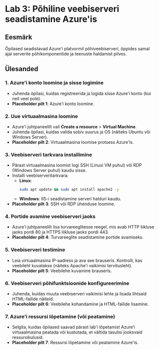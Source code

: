 # Lab 3: Põhiline veebiserveri seadistamine Azure'is

## Eesmärk
Õpilased seadistavad Azure'i platvormil põhiveebiserveri, õppides samal ajal serverite põhikomponentide ja teenuste haldamist pilves.

## Ülesanded

### 1. Azure'i konto loomine ja sisse logimine
- Juhenda õpilasi, kuidas registreerida ja logida sisse Azure'i konto (kui neil veel pole).
- **Placeholder pilt 1**: Azure'i konto loomine.

### 2. Uue virtuaalmasina loomine
- Azure'i juhtpaneelilt vali **Create a resource** > **Virtual Machine**.
- Juhenda õpilasi, kuidas valida sobiv suurus ja OS (näiteks Ubuntu või Windows Server).
- **Placeholder pilt 2**: Virtuaalmasina loomise protsess Azure'is.

### 3. Veebiserveri tarkvara installimine
- Pärast virtuaalmasina loomist logi SSH (Linuxi VM puhul) või RDP (Windows Server puhul) kaudu sisse.
- Installi veebiserveritarkvara:
  - **Linux**: 
    ```bash
    sudo apt update && sudo apt install apache2 -y
    ```
  - **Windows**: IIS-i seadistamine serveri halduri kaudu.
- **Placeholder pilt 3**: SSH või RDP ühenduse loomine.

### 4. Portide avamine veebiserveri jaoks
- Azure'i juhtpaneelilt lisa turvareeglitesse reegel, mis avab HTTP liikluse jaoks pordi 80 ja HTTPS liikluse jaoks pordi 443.
- **Placeholder pilt 4**: Turvareeglite seadistamine portide avamiseks.

### 5. Veebiserveri testimine
- Leia virtuaalmasina IP-aadress ja ava see brauseris. Kontrolli, kas veebileht kuvatakse (näiteks Apache'i vaikimisi tervitusleht).
- **Placeholder pilt 5**: Veebilehe kuvamine brauseris.

### 6. Veebiserveri põhifunktsioonide konfigureerimine
- Juhenda, kuidas muuta veebiserveri vaikimisi lehte ja lisada lihtsaid HTML-failide näiteid.
- **Placeholder pilt 6**: Veebilehe kohandamine ja HTML-failide lisamine.

### 7. Azure'i ressursi lõpetamine (või peatamine)
- Selgita, kuidas õpilased saavad pärast lab'i lõpetamist Azure’i virtuaalmasina peatada või kustutada, et vältida tasulisi jooksvaid ressursikulusid.
- **Placeholder pilt 7**: Ressursi lõpetamine või peatamine Azure'is.

